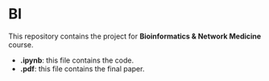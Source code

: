 # BI
This repository contains the project for **Bioinformatics &amp; Network Medicine** course.

- **.ipynb**: this file contains the code.
- **.pdf**: this file contains the final paper.
